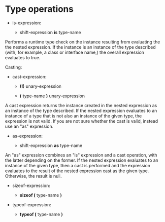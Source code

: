 

Type operations
===============

-   is-expression:

    -   shift-expression **is** type-name

Performs a runtime type check on the instance resulting from evaluating the the nested expression. If the instance is an instance of the type described (with, for example, a class or interface name,) the overall expression evaluates to true.

Casting:

-   cast-expression:

    -   **(!)** unary-expression

    -   **(** type-name **)** unary-expression

A cast expression returns the instance created in the nested expression as an instance of the type described. If the nested expression evaluates to an instance of a type that is not also an instance of the given type,
the expression is not valid. If you are not sure whether the cast is valid, instead use an "as" expression.

-   as-expression:

    -   shift-expression **as** type-name

An "as" expression combines an "is" expression and a cast operation,
with the latter depending on the former. If the nested expression evaluates to an instance of the given type, then a cast is performed and the expression evaluates to the result of the nested expression cast as the given type. Otherwise, the result is null.

-   sizeof-expression:

    -   **sizeof (** type-name **)**


-   typeof-expression:

    -   **typeof (** type-name **)**

